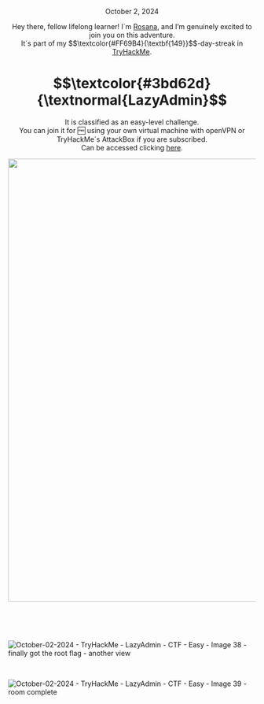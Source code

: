<p align="center">October 2, 2024</p>
<p align="center">Hey there, fellow lifelong learner! I´m <a href="https://www.linkedin.com/in/rosanafssantos/">Rosana</a>, and I’m genuinely excited to join you on this adventure.<br>
It´s part of my $$\textcolor{#FF69B4}{\textbf{149}}$$-day-streak in  <a href="https://tryhackme.com">TryHackMe</a>.</p>

<h1 align="center">$$\textcolor{#3bd62d}{\textnormal{LazyAdmin}$$</h1>
<p align="center">It is classified as an easy-level challenge.
<br>You can join it for 🆓 using your own virtual machine with openVPN or TryHackMe´s AttackBox if you are subscribed.
<br>Can be accessed clicking <a href="https://tryhackme.com/room/lazyadmin">here</a>.</p> 
                                                              
<p align="center"><img width="900px" src="https://github.com/user-attachments/assets/ed29626f-1e4e-4325-ac36-52fca37041ce"></p>

<br><br><br>

![October-02-2024 - TryHackMe - LazyAdmin - CTF - Easy - Image 38 - finally got the root flag - another view](https://github.com/user-attachments/assets/d0f2e153-0f2f-458c-b959-d2417c439bdd)

<br>

![October-02-2024 - TryHackMe - LazyAdmin - CTF - Easy - Image 39 -room complete](https://github.com/user-attachments/assets/983b6321-fd4a-45da-a44a-6863e8d96d52)
